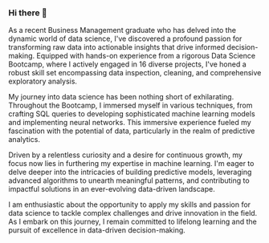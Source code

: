 ### Hi there 👋

As a recent Business Management graduate who has delved into the dynamic world of data science, I've discovered a profound passion for transforming raw data into actionable insights that drive informed decision-making. Equipped with hands-on experience from a rigorous Data Science Bootcamp, where I actively engaged in 16 diverse projects, I've honed a robust skill set encompassing data inspection, cleaning, and comprehensive exploratory analysis.

My journey into data science has been nothing short of exhilarating. Throughout the Bootcamp, I immersed myself in various techniques, from crafting SQL queries to developing sophisticated machine learning models and implementing neural networks. This immersive experience fueled my fascination with the potential of data, particularly in the realm of predictive analytics.

Driven by a relentless curiosity and a desire for continuous growth, my focus now lies in furthering my expertise in machine learning. I'm eager to delve deeper into the intricacies of building predictive models, leveraging advanced algorithms to unearth meaningful patterns, and contributing to impactful solutions in an ever-evolving data-driven landscape.

I am enthusiastic about the opportunity to apply my skills and passion for data science to tackle complex challenges and drive innovation in the field. As I embark on this journey, I remain committed to lifelong learning and the pursuit of excellence in data-driven decision-making.

<!--
**AbnerGalRol/AbnerGalRol** is a ✨ _special_ ✨ repository because its `README.md` (this file) appears on your GitHub profile.

Here are some ideas to get you started:

- 🔭 I’m currently working on ...
- 🌱 I’m currently learning ...
- 👯 I’m looking to collaborate on ...
- 🤔 I’m looking for help with ...
- 💬 Ask me about ...
- 📫 How to reach me: ...
- 😄 Pronouns: ...
- ⚡ Fun fact: ...
-->
